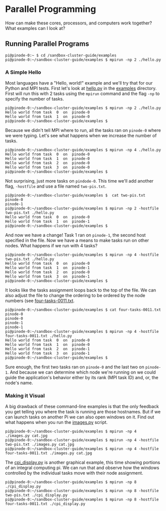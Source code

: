 # Parallel Programming

How can make these cores, processors, and computers work together? What examples can I look at?

## Running Parallel Programs

```
pi@pinode-0:~ $ cd /sandbox-cluster-guide/examples
pi@pinode-0:~/sandbox-cluster-guide/examples $ mpirun -np 2 ./hello.py
```

### A Simple Hello

Most languages have a "Hello, world!" example and we'll try that for our Python and MPI tests. First let's look at [hello.py](../examples/hello.py) in the [examples](../examples/) directory. First will run this with 2 tasks using the `mpirun` command and the flag `-np` to specify the number of tasks.

```
pi@pinode-0:~/sandbox-cluster-guide/examples $ mpirun -np 2 ./hello.py
Hello world from task  0  on  pinode-0
Hello world from task  1  on  pinode-0
pi@pinode-0:~/sandbox-cluster-guide/examples $
```

Because we didn't tell MPI where to run, all the tasks ran on `pinode-0` where we were typing. Let's see what happens when we increase the number of tasks.

```
pi@pinode-0:~/sandbox-cluster-guide/examples $ mpirun -np 4 ./hello.py
Hello world from task  0  on  pinode-0
Hello world from task  1  on  pinode-0
Hello world from task  2  on  pinode-0
Hello world from task  3  on  pinode-0
pi@pinode-0:~/sandbox-cluster-guide/examples $
```

Not surprising, just more tasks on `pindode-0`. This time we'll add another flag, `-hostfile` and use a file named `two-pis.txt`.

```
pi@pinode-0:~/sandbox-cluster-guide/examples $  cat two-pis.txt 
pinode-0
pinode-1
pi@pinode-0:~/sandbox-cluster-guide/examples $ mpirun -np 2 -hostfile two-pis.txt ./hello.py
Hello world from task  0  on  pinode-0
Hello world from task  1  on  pinode-1
pi@pinode-0:~/sandbox-cluster-guide/examples $
```

And now we have a change! Task 1 ran on `pinode-1`, the second host specified in the file. Now we have a means to make tasks run on other nodes. What happens if we run with 4 tasks?

```
pi@pinode-0:~/sandbox-cluster-guide/examples $ mpirun -np 4 -hostfile two-pis.txt ./hello.py
Hello world from task  0  on  pinode-0
Hello world from task  1  on  pinode-1
Hello world from task  2  on  pinode-0
Hello world from task  3  on  pinode-1
pi@pinode-0:~/sandbox-cluster-guide/examples $
```

It looks like the tasks assignment loops back to the top of the file. We can also adjust the file to change the ordering to be ordered by the node numbers (see [four-tasks-0011.txt](../examples/four-tasks-0011.txt).

```
pi@pinode-0:~/sandbox-cluster-guide/examples $ cat four-tasks-0011.txt
pinode-0
pinode-0
pinode-1
pinode-1
pi@pinode-0:~/sandbox-cluster-guide/examples $ mpirun -np 4 -hostfile four-tasks-0011.txt ./hello.py
Hello world from task  0  on  pinode-0
Hello world from task  1  on  pinode-0
Hello world from task  2  on  pinode-1
Hello world from task  3  on  pinode-1
pi@pinode-0:~/sandbox-cluster-guide/examples $
```

Sure enough, the first two tasks ran on `pinode-0` and the last two on `pinode-1`. And because we can determine which node we're running on we could guide the application's behavior either by its rank (MPI task ID) and, or, the node's name.

### Making it Visual

A big drawback of these command-line examples is that the only feedback you get telling you where the task is running are those hostnames. But if we can launch tasks on another Pi we can also open windows on it. Find out what happens when you run the [images.py](../examples/images.py) script.

```
pi@pinode-0:~/sandbox-cluster-guide/examples $ mpirun -np 4 ./images.py cat.jpg
pi@pinode-0:~/sandbox-cluster-guide/examples $ mpirun -np 4 -hostfile two-pis.txt ./images.py cat.jpg
pi@pinode-0:~/sandbox-cluster-guide/examples $ mpirun -np 4 -hostfile four-tasks-0011.txt ./images.py cat.jpg
```

The [cpi_display.py](../examples/cpi_display.py) is another graphical example, this time showing portions of an integral computing pi. We can run that and observe how the windows controlled by the individual tasks move with their node assignment.

```
pi@pinode-0:~/sandbox-cluster-guide/examples $ mpirun -np 8  ./cpi_display.py
pi@pinode-0:~/sandbox-cluster-guide/examples $ mpirun -np 8 -hostfile two-pis.txt ./cpi_display.py
pi@pinode-0:~/sandbox-cluster-guide/examples $ mpirun -np 8 -hostfile four-tasks-0011.txt ./cpi_display.py
```
